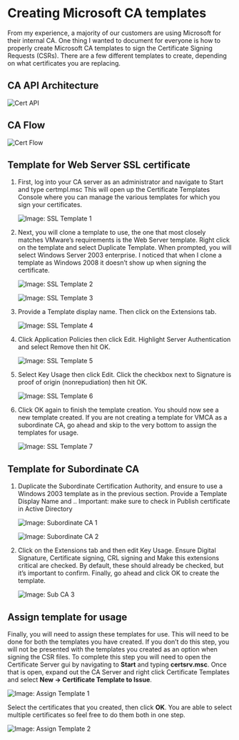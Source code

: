 # Creating Microsoft CA templates

From my experience, a majority of our customers are using Microsoft for their internal CA. One thing I wanted to document for everyone is how to properly create Microsoft CA templates to sign the Certificate Signing Requests (CSRs). There are a few different templates to create, depending on what certificates you are replacing.

## CA API Architecture

![Cert API](img/certapi.png)

## CA Flow

![Cert Flow](img/certflow.png)


## Template for Web Server SSL certificate

1. First, log into your CA server as an administrator and navigate to Start and type certmpl.msc This will open up the Certificate Templates Console where you can manage the various templates for which you sign your certificates.

    ![Image: SSL Template 1](img/ssl1.png)

2. Next, you will clone a template to use, the one that most closely matches VMware’s requirements is the Web Server template. Right click on the template and select Duplicate Template. When prompted, you will select Windows Server 2003 enterprise. I noticed that when I clone a template as Windows 2008 it doesn’t show up when signing the certificate.

    ![Image: SSL Template 2](img/ssl2.png)

    ![Image: SSL Template 3](img/ssl3.png)

3. Provide a Template display name. Then click on the Extensions tab.

    ![Image: SSL Template 4](img/ssl4.png)

4. Click Application Policies then click Edit. Highlight Server Authentication and select Remove then hit OK.

    ![Image: SSL Template 5](img/ssl5.png)

5. Select Key Usage then click Edit. Click the checkbox next to Signature is proof of origin (nonrepudiation) then hit OK.

    ![Image: SSL Template 6](img/ssl6.png)

6. Click OK again to finish the template creation. You should now see a new template created. If you are not creating a template for VMCA as a subordinate CA, go ahead and skip to the very bottom to assign the templates for usage.

    ![Image: SSL Template 7](img/ssl7.png)

## Template for Subordinate CA

1. Duplicate the Subordinate Certification Authority, and ensure to use a Windows 2003 template as in the previous section. Provide a Template Display Name and .. Important: make sure to check in Publish certificate in Active Directory

    ![Image: Subordinate CA 1](img/sub1.png)

    ![Image: Subordinate CA 2](img/sub2.png)

2. Click on the Extensions tab and then edit Key Usage. Ensure Digital Signature, Certificate signing, CRL signing and Make this extensions critical are checked. By default, these should already be checked, but it’s important to confirm. Finally, go ahead and click OK to create the template.

    ![Image: Sub CA 3](img/sub3.png)

## Assign template for usage

Finally, you will need to assign these templates for use. This will need to be done for both the templates you have created. If you don’t do this step, you will not be presented with the templates you created as an option when signing the CSR files. To complete this step you will need to open the Certificate Server gui by navigating to **Start** and typing **certsrv.msc**. Once that is open, expand out the CA Server and right click Certificate Templates and select **New -> Certificate Template to Issue**.

![Image: Assign Template 1](img/assign1.png)

Select the certificates that you created, then click **OK**. You are able to select multiple certificates so feel free to do them both in one step.

![Image: Assign Template 2](img/assign2.png)
